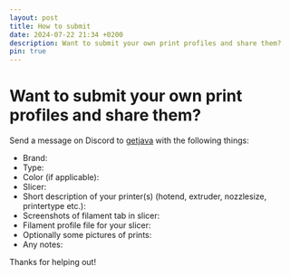 ```yaml
---
layout: post
title: How to submit
date: 2024-07-22 21:34 +0200
description: Want to submit your own print profiles and share them?
pin: true
---
```


# Want to submit your own print profiles and share them?
Send a message on Discord to [getjava](https://discord.com/users/getjava) with the following things:
- Brand:
- Type:
- Color (if applicable):
- Slicer:
- Short description of your printer(s) (hotend, extruder, nozzlesize, printertype etc.):
- Screenshots of filament tab in slicer:
- Filament profile file for your slicer:
- Optionally some pictures of prints:
- Any notes:

Thanks for helping out!
